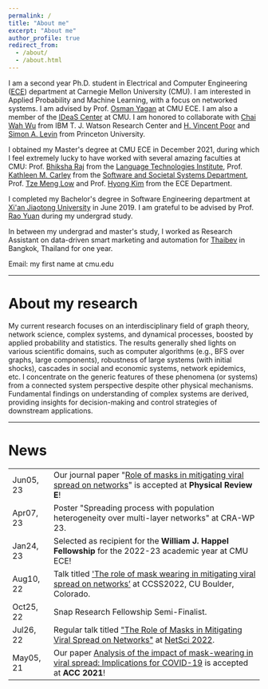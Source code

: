 ```yaml
---
permalink: /
title: "About me"
excerpt: "About me"
author_profile: true
redirect_from: 
  - /about/
  - /about.html
---
```

<style>
td, th {
   border: none!important;
}
</style>

I am a second year Ph.D. student  in
Electrical and Computer Engineering ([ECE](https://www.ece.cmu.edu/)) department at Carnegie Mellon University (CMU).
I am interested in Applied Probability and Machine Learning, with a focus on networked systems.
I am advised by Prof. [Osman Yagan](http://users.ece.cmu.edu/~oyagan/) at CMU ECE. 
I am also a member of the [IDeaS Center](https://www.cmu.edu/ideas-social-cybersecurity/) at CMU.
I am honored to collaborate with [Chai Wah Wu](https://researcher.watson.ibm.com/researcher/view.php?person=us-cwwu) from IBM T. J. Watson Research Center and [H. Vincent Poor](https://ece.princeton.edu/people/h-vincent-poor) and 
[Simon A. Levin](https://slevin.princeton.edu/) from Princeton University. 

I obtained my Master's degree at CMU ECE in December 2021, 
during which I feel extremely lucky to have worked with several amazing faculties at CMU: 
Prof. [Bhiksha Raj](http://mlsp.cs.cmu.edu/people/bhiksha/) from the [Language Technologies Institute](https://lti.cs.cmu.edu/),
Prof. [Kathleen M. Carley](http://www.casos.cs.cmu.edu/bios/carley/carley.html) from the [Software and Societal Systems Department](https://s3d.cmu.edu/), Prof. [Tze Meng Low](https://www.ece.cmu.edu/directory/bios/low-tze-meng.html) and Prof. [Hyong Kim](https://www.ece.cmu.edu/directory/bios/kim-hyong.html) from the ECE Department.

I completed my Bachelor's degree in Software Engineering department at [Xi'an Jiaotong University](http://en.xjtu.edu.cn/) in June 2019.
I am grateful to be advised by Prof. [Rao Yuan](https://ieeexplore.ieee.org/author/37086952691) during my undergrad study.

In between my undergrad and master's study, I worked as Research Assistant on data-driven smart marketing and automation for [Thaibev](https://www.thaibev.com/th08/home.aspx) in Bangkok, Thailand for one year.  

Email: my first name at cmu.edu

---

# About my research

[//]: # (I am fascinated by graphs. )

[//]: # (The violation of the iid assumption is what makes things harsh but also the most intriguing and powerful element.)
My current research focuses on an interdisciplinary field of graph theory, network science, complex systems, and dynamical processes, 
boosted by applied probability and statistics. 
The results generally shed lights on various scientific domains, such as computer algorithms (e.g., BFS over graphs, large components), 
robustness of large systems (with initial shocks), cascades in social and economic systems, network epidemics, etc.
I concentrate on the generic features of these phenomena (or systems) from a connected system perspective despite other physical mechanisms.
Fundamental findings on understanding of complex systems are derived, providing insights for decision-making and control strategies of downstream applications.    



---
# News

|           |                                                                                                                                                                                                        |
|-----------|--------------------------------------------------------------------------------------------------------------------------------------------------------------------------------------------------------|
| Jun05, 23 | Our journal paper "[Role of masks in mitigating viral spread on networks](https://journals.aps.org/pre/abstract/10.1103/PhysRevE.108.014306)" is accepted at **Physical Review E**!                                                                                     |
| Apr07, 23 | Poster "Spreading process with population heterogeneity over multi-layer networks" at CRA-WP 23.                                                                                                       |
| Jan24, 23 | Selected as recipient for the **William J. Happel Fellowship** for the 2022-23 academic year at CMU ECE!                                                                                               |
| Aug10, 22 | Talk titled  ['The role of mask wearing in mitigating viral spread on networks’](https://www.colorado.edu/amath/sites/default/files/attached-files/schedule_v8.pdf) at CCSS2022, CU Boulder, Colorado. |
| Oct25, 22 | Snap Research Fellowship Semi-Finalist.                                                                                                                                                                |
| Jul26, 22 | Regular talk titled ["The Role of Masks in Mitigating Viral Spread on Networks"](https://arxiv.org/abs/2110.04398) at [NetSci 2022](https://easychair.org/smart-program/NetSci2022/index.html).        |
| May05, 21 | Our paper [Analysis of the impact of mask-wearing in viral spread: Implications for COVID-19](https://ieeexplore.ieee.org/abstract/document/9482733) is accepted at **ACC 2021**!                      |              



